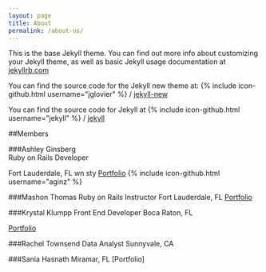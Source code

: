 ```yaml
---
layout: page
title: About
permalink: /about-us/
---
```


This is the base Jekyll theme. You can find out more info about customizing your Jekyll theme, as well as basic Jekyll usage documentation at [jekyllrb.com](http://jekyllrb.com/)

You can find the source code for the Jekyll new theme at:
{% include icon-github.html username="jglovier" %} /
[jekyll-new](https://github.com/jglovier/jekyll-new)

You can find the source code for Jekyll at
{% include icon-github.html username="jekyll" %} /
[jekyll](https://github.com/jekyll/jekyll)

##Members

###Ashley Ginsberg  
Ruby on Rails Developer

Fort Lauderdale, FL
wn sty
[Portfolio](http://ashleyginsberg.com)
{% include icon-github.html username="aginz" %}

###Mashon Thomas
Ruby on Rails Instructor
Fort Lauderdale, FL
[Portfolio](http://mashon.co)

###Krystal Klumpp
Front End Developer
Boca Raton, FL

[Portfolio](http://krystalklumpp.co)

###Rachel Townsend
Data Analyst
Sunnyvale, CA

###Sania Hasnath
Miramar, FL
[Portfolio]
